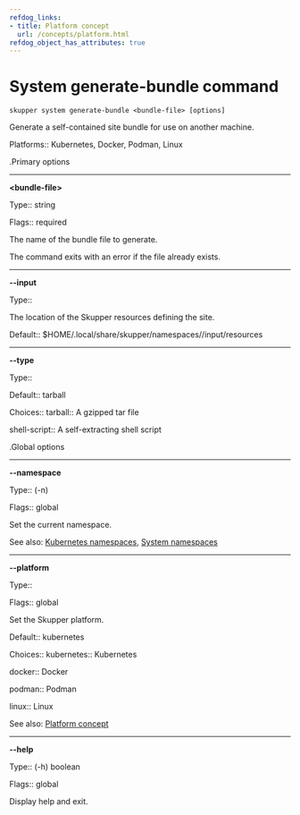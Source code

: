 ```yaml
---
refdog_links:
- title: Platform concept
  url: /concepts/platform.html
refdog_object_has_attributes: true
---
```


# System generate-bundle command

```shell
skupper system generate-bundle <bundle-file> [options]
```

Generate a self-contained site bundle for use on another
machine.

Platforms:: Kubernetes, Docker, Podman, Linux


.Primary options

---
**&lt;bundle-file&gt;**

Type:: string

Flags:: required


The name of the bundle file to generate.

The command exits with an error if the file already exists.



---
**--input**

Type:: <string>


The location of the Skupper resources defining the site.

Default:: $HOME/.local/share/skupper/namespaces/<namespace>/input/resources


---
**--type**

Type:: <string>


Default:: tarball

Choices:: tarball:: A gzipped tar file

shell-script:: A self-extracting shell script


.Global options

---
**--namespace**

Type:: (-n) <name>

Flags:: global


Set the current namespace.

See also: [Kubernetes namespaces](https://kubernetes.io/docs/concepts/overview/working-with-objects/namespaces/), [System namespaces]({{site_prefix}}/topics/system-namespaces.html)

---
**--platform**

Type:: <platform>

Flags:: global


Set the Skupper platform.

<!-- You can also use the `SKUPPER_PLATFORM` environment variable. -->

Default:: kubernetes

Choices:: kubernetes:: Kubernetes

docker:: Docker

podman:: Podman

linux:: Linux

See also: [Platform concept]({{site_prefix}}/concepts/platform.html)

---
**--help**

Type:: (-h) boolean

Flags:: global


Display help and exit.


